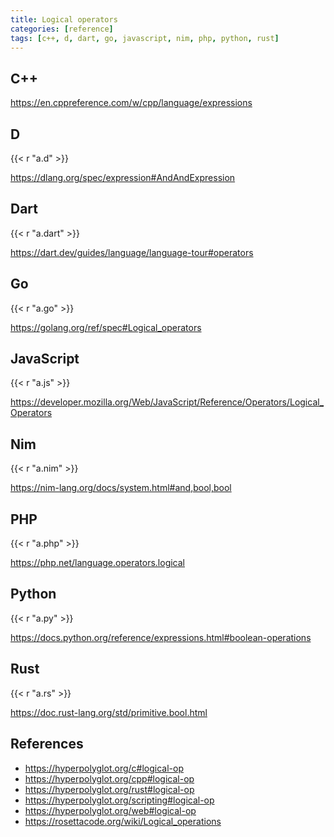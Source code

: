 ```yaml
---
title: Logical operators
categories: [reference]
tags: [c++, d, dart, go, javascript, nim, php, python, rust]
---
```


## C++

<https://en.cppreference.com/w/cpp/language/expressions>

## D

{{< r "a.d" >}}

<https://dlang.org/spec/expression#AndAndExpression>

## Dart

{{< r "a.dart" >}}

<https://dart.dev/guides/language/language-tour#operators>

## Go

{{< r "a.go" >}}

<https://golang.org/ref/spec#Logical_operators>

## JavaScript

{{< r "a.js" >}}

<https://developer.mozilla.org/Web/JavaScript/Reference/Operators/Logical_Operators>

## Nim

{{< r "a.nim" >}}

<https://nim-lang.org/docs/system.html#and,bool,bool>

## PHP

{{< r "a.php" >}}

<https://php.net/language.operators.logical>

## Python

{{< r "a.py" >}}

<https://docs.python.org/reference/expressions.html#boolean-operations>

## Rust

{{< r "a.rs" >}}

<https://doc.rust-lang.org/std/primitive.bool.html>

## References

- <https://hyperpolyglot.org/c#logical-op>
- <https://hyperpolyglot.org/cpp#logical-op>
- <https://hyperpolyglot.org/rust#logical-op>
- <https://hyperpolyglot.org/scripting#logical-op>
- <https://hyperpolyglot.org/web#logical-op>
- <https://rosettacode.org/wiki/Logical_operations>
